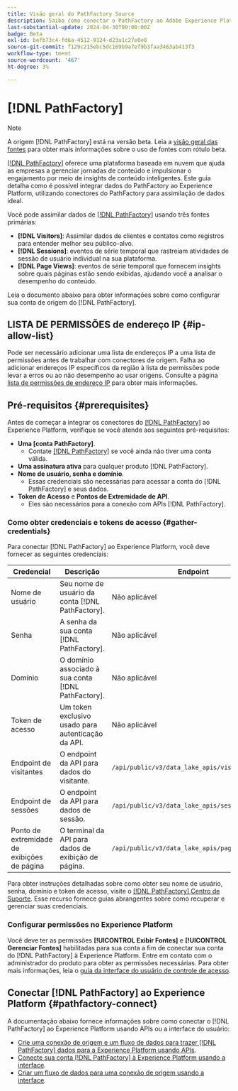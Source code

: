 ```yaml
---
title: Visão geral do PathFactory Source
description: Saiba como conectar o PathFactory ao Adobe Experience Platform usando APIs ou a interface do usuário.
last-substantial-update: 2024-04-30T00:00:00Z
badge: Beta
exl-id: befb73c4-fd6a-4512-9124-d23a1c27e0e0
source-git-commit: f129c215ebc5dc169b9a7ef9b3faa3463ab413f3
workflow-type: tm+mt
source-wordcount: '467'
ht-degree: 3%

---
```


# [!DNL PathFactory]

>[!NOTE]
>
>A origem [!DNL PathFactory] está na versão beta. Leia a [visão geral das fontes](../../home.md#terms-and-conditions) para obter mais informações sobre o uso de fontes com rótulo beta.

[[!DNL PathFactory]](https://www.pathfactory.com/) oferece uma plataforma baseada em nuvem que ajuda as empresas a gerenciar jornadas de conteúdo e impulsionar o engajamento por meio de insights de conteúdo inteligentes. Este guia detalha como é possível integrar dados do PathFactory ao Experience Platform, utilizando conectores do PathFactory para assimilação de dados ideal.

Você pode assimilar dados de [[!DNL PathFactory]](https://www.pathfactory.com/) usando três fontes primárias:

* **[!DNL Visitors]**: Assimilar dados de clientes e contatos como registros para entender melhor seu público-alvo.
* **[!DNL Sessions]**: eventos de série temporal que rastreiam atividades de sessão de usuário individual na sua plataforma.
* **[!DNL Page Views]**: eventos de série temporal que fornecem insights sobre quais páginas estão sendo exibidas, ajudando você a analisar o desempenho do conteúdo.

Leia o documento abaixo para obter informações sobre como configurar sua conta de origem do [!DNL PathFactory].

## LISTA DE PERMISSÕES de endereço IP {#ip-allow-list}

Pode ser necessário adicionar uma lista de endereços IP a uma lista de permissões antes de trabalhar com conectores de origem. Falha ao adicionar endereços IP específicos da região à lista de permissões pode levar a erros ou ao não desempenho ao usar origens. Consulte a página [lista de permissões de endereço IP](../../ip-address-allow-list.md) para obter mais informações.

## Pré-requisitos {#prerequisites}

Antes de começar a integrar os conectores do [[!DNL PathFactory]](https://www.pathfactory.com/) ao Experience Platform, verifique se você atende aos seguintes pré-requisitos:

* **Uma [conta PathFactory]**.
   * Contate [[!DNL PathFactory]](https://www.pathfactory.com/portal/company/contactus.shtml) se você ainda não tiver uma conta válida.
* **Uma assinatura ativa** para qualquer produto [!DNL PathFactory].
* **Nome de usuário, senha e domínio**.
   * Essas credenciais são necessárias para acessar a conta do [!DNL PathFactory] e seus dados.
* **Token de Acesso** e **Pontos de Extremidade de API**.
   * Eles são necessários para a conexão com APIs [!DNL PathFactory].

### Como obter credenciais e tokens de acesso {#gather-credentials}

Para conectar [!DNL PathFactory] ao Experience Platform, você deve fornecer as seguintes credenciais:

| Credencial | Descrição | Endpoint |
| --- | --- | --- |
| Nome de usuário | Seu nome de usuário da conta [!DNL PathFactory]. | Não aplicável |
| Senha | A senha da sua conta [!DNL PathFactory]. | Não aplicável |
| Domínio | O domínio associado à sua conta [!DNL PathFactory]. | Não aplicável |
| Token de acesso | Um token exclusivo usado para autenticação da API. | Não aplicável |
| Endpoint de visitantes | O endpoint da API para dados do visitante. | `/api/public/v3/data_lake_apis/visitors.json` |
| Endpoint de sessões | O endpoint da API para dados de sessão. | `/api/public/v3/data_lake_apis/sessions.json` |
| Ponto de extremidade de exibições de página | O terminal da API para dados de exibição de página. | `/api/public/v3/data_lake_apis/page_views.json` |

Para obter instruções detalhadas sobre como obter seu nome de usuário, senha, domínio e token de acesso, visite o [[!DNL PathFactory] Centro de Suporte](https://support.pathfactory.com/categories/adobe/). Esse recurso fornece guias abrangentes sobre como recuperar e gerenciar suas credenciais.

### Configurar permissões no Experience Platform

Você deve ter as permissões **[!UICONTROL Exibir Fontes]** e **[!UICONTROL Gerenciar Fontes]** habilitadas para sua conta a fim de conectar sua conta do [!DNL PathFactory] à Experience Platform. Entre em contato com o administrador do produto para obter as permissões necessárias. Para obter mais informações, leia o [guia da interface do usuário de controle de acesso](../../../access-control/ui/overview.md).

## Conectar [!DNL PathFactory] ao Experience Platform {#pathfactory-connect}

A documentação abaixo fornece informações sobre como conectar o [!DNL PathFactory] ao Experience Platform usando APIs ou a interface do usuário:

* [Crie uma conexão de origem e um fluxo de dados para trazer [!DNL PathFactory] dados para a Experience Platform usando APIs](../../tutorials/api/create/marketing-automation/pathfactory.md).
* [Conecte sua conta [!DNL PathFactory] à Experience Platform usando a interface](../../tutorials/ui/create/marketing-automation/pathfactory.md).
* [Criar um fluxo de dados para uma conexão de origem usando a interface](../../tutorials/ui/dataflow/marketing-automation.md).
